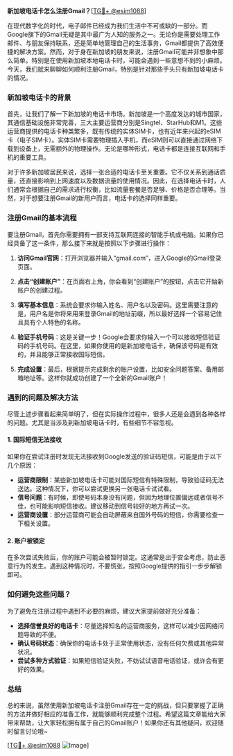 **新加坡电话卡怎么注册Gmail？**[[TG💪+ @esim1088](https://t.me/s/esim1088)]

在现代数字化的时代，电子邮件已经成为我们生活中不可或缺的一部分。而Google旗下的Gmail无疑是其中最广为人知的服务之一。无论你是需要处理工作邮件、与朋友保持联系，还是简单地管理自己的生活事务，Gmail都提供了高效便捷的解决方案。然而，对于身在新加坡的朋友来说，注册Gmail可能并非想象中那么简单。特别是在使用新加坡本地电话卡时，可能会遇到一些意想不到的小麻烦。今天，我们就来聊聊如何顺利注册Gmail，特别是针对那些手头只有新加坡电话卡的情况。

### 新加坡电话卡的背景

首先，让我们了解一下新加坡的电话卡市场。新加坡是一个高度发达的城市国家，其通信基础设施非常完善，三大主要运营商分别是Singtel、StarHub和M1。这些运营商提供的电话卡种类繁多，既有传统的实体SIM卡，也有近年来兴起的eSIM卡（电子SIM卡）。实体SIM卡需要物理插入手机，而eSIM则可以直接通过网络下载到设备上，无需额外的物理操作。无论是哪种形式，电话卡都是连接互联网和手机的重要工具。

对于许多新加坡居民来说，选择一张合适的电话卡至关重要。它不仅关系到通话质量，还直接影响到上网速度以及数据流量的使用情况。因此，在选择电话卡时，人们通常会根据自己的需求进行权衡，比如流量套餐是否足够、价格是否合理等。当然，对于想要注册Gmail的新用户而言，电话卡的选择同样重要。

### 注册Gmail的基本流程

要注册Gmail，首先你需要拥有一部支持互联网连接的智能手机或电脑。如果你已经具备了这一条件，那么接下来就是按照以下步骤进行操作：

1. **访问Gmail官网**：打开浏览器并输入“gmail.com”，进入Google的Gmail登录页面。
   
2. **点击“创建账户”**：在页面右上角，你会看到“创建账户”的按钮，点击它开始新账户的创建过程。

3. **填写基本信息**：系统会要求你输入姓名、用户名以及密码。这里需要注意的是，用户名是你将来用来登录Gmail的地址前缀，所以最好选择一个容易记住且具有个人特色的名称。

4. **验证手机号码**：这是关键一步！Google会要求你输入一个可以接收短信验证码的手机号码。在这里，如果你使用的是新加坡电话卡，确保该号码是有效的，并且能够正常接收国际短信。

5. **完成设置**：最后，根据提示完成剩余的账户设置，比如安全问题答案、备用邮箱地址等。这样你就成功创建了一个全新的Gmail账户！

### 遇到的问题及解决方法

尽管上述步骤看起来简单明了，但在实际操作过程中，很多人还是会遇到各种各样的问题。尤其是当涉及到新加坡电话卡时，有些细节不容忽视。

#### 1. **国际短信无法接收**
   如果你在尝试注册时发现无法接收到Google发送的验证码短信，可能是由于以下几个原因：
   - **运营商限制**：某些新加坡电话卡可能对国际短信有特殊限制，导致验证码无法送达。这种情况下，你可以尝试更换另一张电话卡试试看。
   - **信号问题**：有时候，即使号码本身没有问题，但因为地理位置偏远或者信号不佳，也可能影响短信接收。建议移动到信号较好的地方再试一次。
   - **运营商设置**：部分运营商可能会自动屏蔽来自国外号码的短信，你需要检查一下相关设置。

#### 2. **账户被锁定**
   在多次尝试失败后，你的账户可能会被暂时锁定。这通常是出于安全考虑，防止恶意行为的发生。遇到这种情况时，不要慌张，按照Google提供的指引一步步解锁即可。

### 如何避免这些问题？

为了避免在注册过程中遇到不必要的麻烦，建议大家提前做好充分准备：

- **选择信誉良好的电话卡**：尽量选择知名的运营商服务，这样可以减少因网络问题导致的不便。
- **确认号码状态**：确保你的电话卡处于正常使用状态，没有任何欠费或其他异常状况。
- **尝试多种方式验证**：如果短信验证失败，不妨试试语音电话验证，或许会有更好的效果。

### 总结

总的来说，虽然使用新加坡电话卡注册Gmail存在一定的挑战，但只要掌握了正确的方法并做好相应的准备工作，就能够顺利完成整个过程。希望这篇文章能给大家带来帮助，让大家轻松拥有属于自己的Gmail账户！如果你还有其他疑问，欢迎随时留言讨论哦~

[[TG💪+ @esim1088](https://t.me/s/esim1088) ![Image](https://i.postimg.cc/4NQfJmqS/Snipaste-2025-05-13-00-14-12.png)]